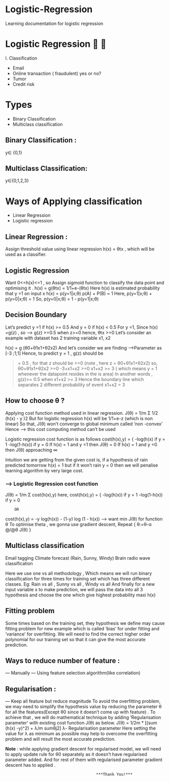 # Logistic-Regression
Learning documentation for logistic regression

# Logistic Regression	🤖 🤩
I. Classification	
- Email
- Online transaction ( fraudulent) yes or no?
- Tumor
- Credit risk

# Types
- Binary Classification
- Multiclass classification

## Binary Classification :
y∈ {0,1}
## Multiclass Classification:
y∈{0,1,2,3}

# Ways of Applying  classification
- Linear Regression
- Logistic regression

## Linear Regression :
Assign threshold value using linear regression h(x) = θtx , which will be used as a classifier.

## Logistic Regression
Want 0<=h(x)<=1 , so
Assign sigmoid function to classify the data point and optimising it .
h(x) = g(θtx) = 1/1+e-(θtx)
Here h(x) is estimated probability that y =1 on input x
 h(x) = p(y=1|x;θ) 
p(A) + P(B) = 1
Here, p(y=1|x;θ) + p(y=0|x;θ) = 1
So, p(y=0|x;θ) = 1 -  p(y=1|x;θ)

## Decision Boundary 
Let’s predict y =1 if h(x) >= 0.5
And y = 0 if h(x) < 0.5
For y =1,
Since h(x) =g(z) , so —> g(z) >=0.5 when z>=0
hence, θtx >=0
Let’s consider an example with dataset has 2 training variable x1, x2

h(x) = g (θ0+θ1x1+θ2x2)
And let’s consider we are finding 
—>Parameter as [-3 ;1;1]
Hence, to predict y = 1 , g(z) should be 
>= 0.5 , for that z should be >=0 
(note , here z  = θ0+θ1x1+θ2x2)
so, θ0+θ1x1+θ2x2 >=0
-3+x1+x2 >=0
 x1+x2 >= 3  ( which means y = 1 whenever the datapoint resides in the is area)
In another words , g(z)>= 0.5 when x1+x2 >= 3
Hence the boundary line which separates 2 different probability of event x1+x2 = 3

## How to choose θ ?
Applying cost function method used in linear regression.
J(θ) = 1/m Σ 1/2 (h(x) - y )2
But for logistic regression h(x) will be 1/1+e-z (which is non linear)
So that, J(θ) won’t converge to global minimum called ‘non -convex’
Hence —> this cost computing method can’t be used

Logistic regression cost function is as follows
cost(h(x),y) = { -log(h(x) 	if y = 1
	 -log(1-h(x))	if y = 0
If h(x) = 1 and y =1 then J(θ) = 0
If h(x) = 1 and y =0 then J(θ) approaching ∞

Intuition we are getting from the given cost is, if a hypothesis of rain predicted tomorrow h(x) = 1 but if it won’t rain y = 0 then we will penalise learning algorithm by very large cost. 

### —> Logistic Regression cost function
J(θ) = 1/m Σ cost(h(x),y) 
here, cost(h(x),y) = { -log(h(x)) 	if y = 1
		                  -log(1-h(x))	if y = 0
                      
		OR
cost(h(x),y) = -y log(h(x)) - (1-y) log (1 - h(x))
—> want min J(θ) for function θ
To optimise theta , we gonna use gradient descent,
Repeat {
θ:=θ-α @/@θ J(θ)
}

## Multiclass classification 
Email tagging
Climate forecast (Rain, Sunny, Windy)
Brain radio wave classification

Here we use one vs all methodology ,
Which means we will run binary classification for three times for training set which has three different classes.
Eg: Rain vs all , Sunny vs all , Windy vs all
And finally for a new input variable x to make prediction, we will pass the data into all 3 hypothesis and choose the one which give highest probability maxi h(x) 

## Fitting problem 
Some times based on the training set, they hypothesis we define may cause fitting problem for new example which is called ‘bias’ for under fitting and ‘variance’ for overfitting. 
We will need to find the correct higher order polynomial for our training set so that it can give the most accurate prediction.


## Ways to reduce number of feature :
— Manually
— Using feature selection algorithm(like correlation)

## Regularisation :
— Keep all feature but reduce magnitude 
To avoid the overfitting problem, we may need to simplify the hypothesis value by reducing the parameter θ for all the features(Except θ0 since it doesn’t come up with feature) . To achieve that , we will do mathematical technique by adding ‘Regularisation parameter’ with existing cost function J(θ) as below.
J(θ) = 1/2m * [(sum (h(x) -y)^2) + λ/m sumθj2]
λ- Regularisation parameter
Here setting the value for λ as minimum as possible may help to overcome the overfitting problem and will result the most accurate prediction.

**Note** : while applying gradient descent for regularised model, we will need to apply update rule for θ0 separately as it doesn’t have regularised parameter added. And for rest of them with regularised parameter gradient descent has to applied .


                                            ***Thank You!***

